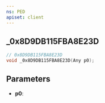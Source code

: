 ```yaml
---
ns: PED
apiset: client
---
```

## _0x8D9DB115FBA8E23D

```c
// 0x8D9DB115FBA8E23D
void _0x8D9DB115FBA8E23D(Any p0);
```


## Parameters
* **p0**:




